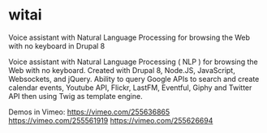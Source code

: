 # witai
Voice assistant with Natural Language Processing for browsing the Web with no keyboard  in Drupal 8

Voice assistant with Natural Language Processing ( NLP ) for browsing the Web with no keyboard.
Created with Drupal 8, Node.JS, JavaScript, Websockets, and jQuery.
Ability to query Google APIs to search and create calendar events, Youtube API, Flickr, LastFM, Eventful, Giphy and Twitter API then using Twig as template engine.

Demos in Vimeo: https://vimeo.com/255636865
https://vimeo.com/255561919
https://vimeo.com/255626694
